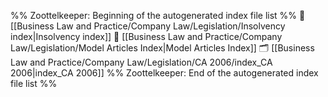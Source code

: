 %% Zoottelkeeper: Beginning of the autogenerated index file list  %%
📄 [[Business Law and Practice/Company Law/Legislation/Insolvency index|Insolvency index]]
📄 [[Business Law and Practice/Company Law/Legislation/Model Articles Index|Model Articles Index]]
🗂️ [[Business Law and Practice/Company Law/Legislation/CA 2006/index_CA 2006|index_CA 2006]]
%% Zoottelkeeper: End of the autogenerated index file list  %%
